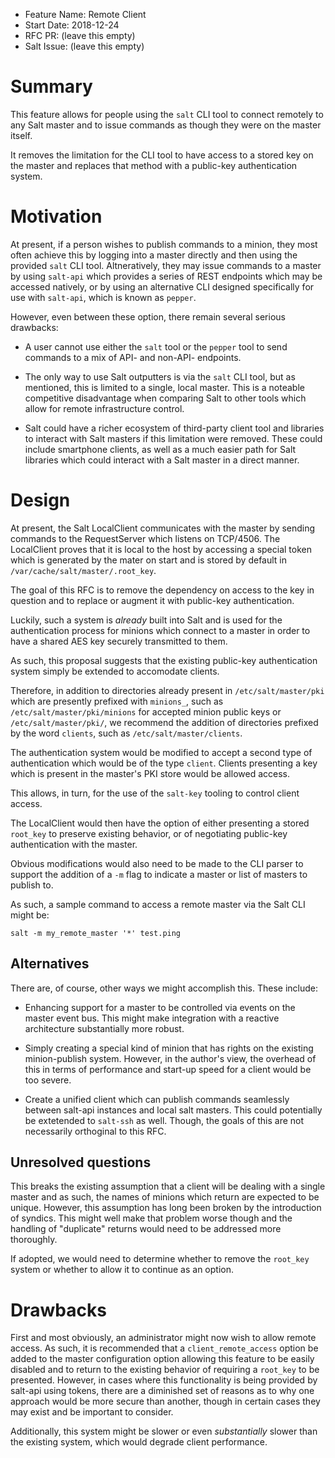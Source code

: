 - Feature Name: Remote Client
- Start Date: 2018-12-24 
- RFC PR: (leave this empty)
- Salt Issue: (leave this empty)

# Summary
[summary]: #summary

This feature allows for people using the `salt` CLI tool to connect remotely to
any Salt master and to issue commands as though they were on the master itself.

It removes the limitation for the CLI tool to have access to a stored key on the
master and replaces that method with a public-key authentication system.

# Motivation
[motivation]: #motivation

At present, if a person wishes to publish commands to a minion, they most often
achieve this by logging into a master directly and then using the provided
`salt` CLI tool. Altneratively, they may issue commands to a master by using
`salt-api` which provides a series of REST endpoints which may be accessed
natively, or by using an alternative CLI designed specifically for use
with `salt-api`, which is known as `pepper`.

However, even between these option, there remain several serious drawbacks:

 * A user cannot use either the `salt` tool or the `pepper` tool to send
   commands to a mix of API- and non-API- endpoints.
 
 * The only way to use Salt outputters is via the `salt` CLI tool, but
   as mentioned, this is limited to a single, local master. This is
   a noteable competitive disadvantage when comparing Salt to other
   tools which allow for remote infrastructure control.

 * Salt could have a richer ecosystem of third-party client tool and
   libraries to interact with Salt masters if this limitation were removed.
   These could include smartphone clients, as well as a much easier
   path for Salt libraries which could interact with a Salt master
   in a direct manner.

# Design
[design]: #detailed-design

At present, the Salt LocalClient communicates with the master by sending
commands to the RequestServer which listens on TCP/4506. The LocalClient
proves that it is local to the host by accessing a special token which
is generated by the mater on start and is stored by default in
`/var/cache/salt/master/.root_key`.

The goal of this RFC is to remove the dependency on access to the
key in question and to replace or augment it with public-key
authentication.

Luckily, such a system is _already_ built into Salt and is used for the
authentication process for minions which connect to a master in order to
have a shared AES key securely transmitted to them.

As such, this proposal suggests that the existing public-key authentication
system simply be extended to accomodate clients.

Therefore, in addition to directories already present in `/etc/salt/master/pki`
which are presently prefixed with `minions_`, such as
`/etc/salt/master/pki/minions` for accepted minion public keys or
`/etc/salt/master/pki/`, we recommend the addition of directories prefixed by
the word `clients`, such as `/etc/salt/master/clients`.

The authentication system would be modified to accept a second type of
authentication which would be of the type `client`. Clients presenting
a key which is present in the master's PKI store would be allowed access.

This allows, in turn, for the use of the `salt-key` tooling to control client
access.

The LocalClient would then have the option of either presenting a stored
`root_key` to preserve existing behavior, or of negotiating public-key
authentication with the master.

Obvious modifications would also need to be made to the CLI parser to
support the addition of a `-m` flag to indicate a master or list of masters
to publish to.

As such, a sample command to access a remote master via the Salt CLI might
be:
  
  `salt -m my_remote_master '*' test.ping`

## Alternatives

There are, of course, other ways we might accomplish this. These include:

 * Enhancing support for a master to be controlled via events on the master event
   bus. This might make integration with a reactive architecture substantially
   more robust.

 * Simply creating a special kind of minion that has rights on the existing
   minion-publish system. However, in the author's view, the overhead of this
   in terms of performance and start-up speed for a client would be too severe.

 * Create a unified client which can publish commands seamlessly between salt-api
   instances and local salt masters. This could potentially be extetended to
   `salt-ssh` as well. Though, the goals of this are not necessarily orthoginal
   to this RFC.

## Unresolved questions

This breaks the existing assumption that a client will be dealing with a single
master and as such, the names of minions which return are expected to be
unique. However, this assumption has long been broken by the introduction of
syndics. This might well make that problem worse though and the handling of
"duplicate" returns would need to be addressed more thoroughly.

If adopted, we would need to determine whether to remove the `root_key`
system or whether to allow it to continue as an option.

# Drawbacks
[drawbacks]: #drawbacks

First and most obviously, an administrator might now wish to allow remote
access. As such, it is recommended that a `client_remote_access` option be
added to the master configuration option allowing this feature to be easily
disabled and to return to the existing behavior of requiring a `root_key`
to be presented. However, in cases where this functionality is being provided
by salt-api using tokens, there are a diminished set of reasons as to why
one approach would be more secure than another, though in certain cases
they may exist and be important to consider.

Additionally, this system might be slower or even _substantially_ slower
than the existing system, which would degrade client performance. 


